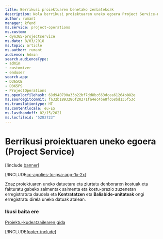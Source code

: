 ```yaml
---
title: Berrikusi proiektuaren benetako zenbatekoak
description: Nola berrikusi proiektuaren uneko egoera Project Service-n
author: rumant
manager: kfend
ms.service: project-operations
ms.custom:
- dyn365-projectservice
ms.date: 8/03/2018
ms.topic: article
ms.author: rumant
audience: Admin
search.audienceType:
- admin
- customizer
- enduser
search.app:
- D365CE
- D365PS
- ProjectOperations
ms.openlocfilehash: 68d940790a33b22bf7dd8bc663dcea61264b082e
ms.sourcegitcommit: fa32b1893286f20271fa4ec4be8fc68bd135f53c
ms.translationtype: HT
ms.contentlocale: eu-ES
ms.lasthandoff: 02/15/2021
ms.locfileid: "5282723"
---
```

# <a name="review-project-actuals-project-service"></a>Berrikusi proiektuaren uneko egoera (Project Service)

[!include [banner](../includes/psa-now-project-operations.md)]

[!INCLUDE[cc-applies-to-psa-app-1x-2x](../includes/cc-applies-to-psa-app-1x-2x.md)]

Zoaz proiektuaren uneko datuetara eta ziurtatu denboraren kostuak eta fakturatu gabeko salmentak salmenta eta kostu-prezio zuzenetan erregistratuta daudela eta **Kontratatzen** eta **Baliabide-unitateak** ongi erregistratu direla uneko datuak atalean.  
  
### <a name="see-also"></a>Ikusi baita ere  
 [Proiektu-kudeatzailearen gida](../psa/project-manager-guide.md)


[!INCLUDE[footer-include](../includes/footer-banner.md)]
